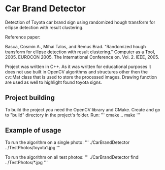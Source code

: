 # Car Brand Detector


Detection of Toyota car brand sign using randomized hough transform for ellipse detection with result clustering.


Reference paper: 


Basca, Cosmin A., Mihai Talos, and Remus Brad. "Randomized hough transform for ellipse
detection with result clustering." Computer as a Tool, 2005. EUROCON 2005. The International
Conference on. Vol. 2. IEEE, 2005.

Project was written in C++. As it was written for educational purposes it does not use built in OpenCV algorithms and structures other then the cv::Mat class 
that is used to store the processed images. Drawing function are used as well to highlight found toyota signs.

## Project building

To build the project you need the OpenCV library and CMake.
Create and go to "build" directory in the project's folder. Run:
'''
cmake ..
make
'''

## Example of usage

To run the algorithm on a single photo:
'''
./CarBrandDetector ../TestPhotos/toyota1.jpg
'''

To run the algorithm on all test photos:
'''
./CarBrandDetector find ../TestPhotos/*.jpg
'''


